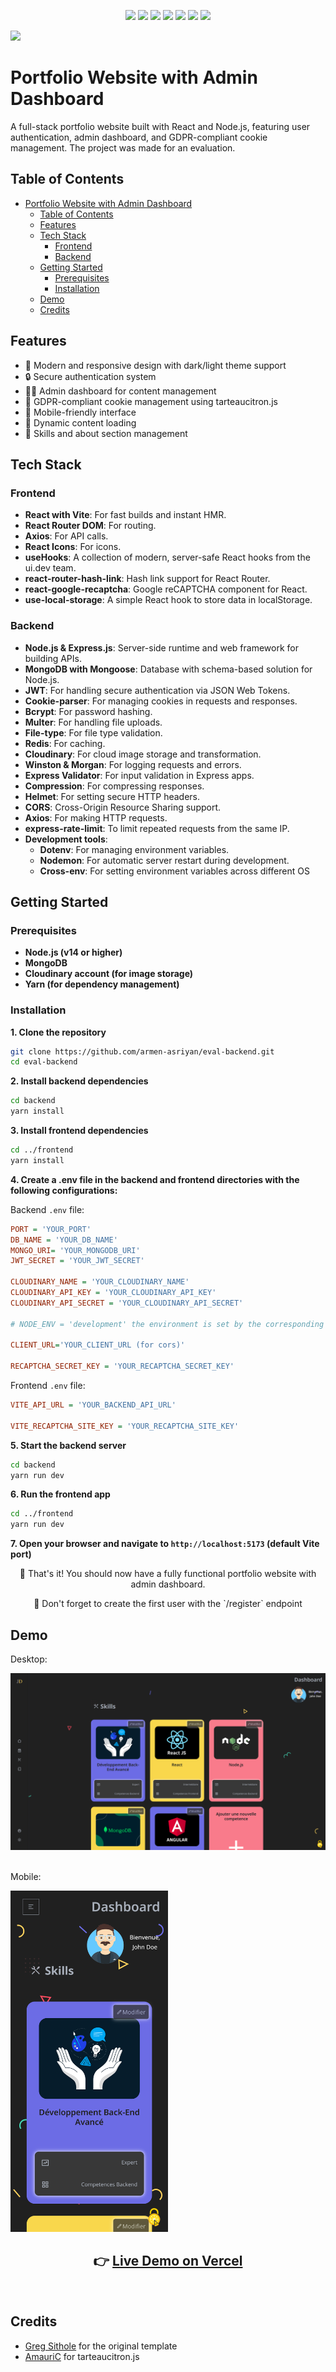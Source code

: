 <p align="center" >
  <img src="https://img.shields.io/badge/MongoDB-4EA94B?style=for-the-badge&logo=mongodb&logoColor=white">
  <img src="https://img.shields.io/badge/Express%20js-000000?style=for-the-badge&logo=express&logoColor=white">
  <img src="https://img.shields.io/badge/React-20232A?style=for-the-badge&logo=react&logoColor=61DAFB">
  <img src="https://img.shields.io/badge/Node%20js-339933?style=for-the-badge&logo=nodedotjs&logoColor=white">
  <img src="https://img.shields.io/badge/Vite-B73BFE?style=for-the-badge&logo=vite&logoColor=FFD62E">
  <img src="https://img.shields.io/badge/Render-46E3B7?style=for-the-badge&logo=render&logoColor=white">
  <img src="https://img.shields.io/badge/Vercel-000000?style=for-the-badge&logo=vercel&logoColor=white">
</p>

 <img src="https://img.shields.io/github/last-commit/armen-asriyan/eval-backend">

# Portfolio Website with Admin Dashboard

A full-stack portfolio website built with React and Node.js, featuring user authentication, admin dashboard, and GDPR-compliant cookie management. The project was made for an evaluation.

## Table of Contents

- [Portfolio Website with Admin Dashboard](#portfolio-website-with-admin-dashboard)
  - [Table of Contents](#table-of-contents)
  - [Features](#features)
  - [Tech Stack](#tech-stack)
    - [Frontend](#frontend)
    - [Backend](#backend)
  - [Getting Started](#getting-started)
    - [Prerequisites](#prerequisites)
    - [Installation](#installation)
  - [Demo](#demo)
  - [Credits](#credits)

## Features

- 🎨 Modern and responsive design with dark/light theme support
- 🔒 Secure authentication system
- 👩‍💼 Admin dashboard for content management
- 🍪 GDPR-compliant cookie management using tarteaucitron.js
- 📱 Mobile-friendly interface
- 🔄 Dynamic content loading
- 📝 Skills and about section management

## Tech Stack

### Frontend

- **React with Vite**: For fast builds and instant HMR.
- **React Router DOM**: For routing.
- **Axios**: For API calls.
- **React Icons**: For icons.
- **useHooks**: A collection of modern, server-safe React hooks from the ui.dev team.
- **react-router-hash-link**: Hash link support for React Router.
- **react-google-recaptcha**: Google reCAPTCHA component for React.
- **use-local-storage**: A simple React hook to store data in localStorage.

### Backend

- **Node.js & Express.js**: Server-side runtime and web framework for building APIs.
- **MongoDB with Mongoose**: Database with schema-based solution for Node.js.
- **JWT**: For handling secure authentication via JSON Web Tokens.
- **Cookie-parser**: For managing cookies in requests and responses.
- **Bcrypt**: For password hashing.
- **Multer**: For handling file uploads.
- **File-type**: For file type validation.
- **Redis**: For caching.
- **Cloudinary**: For cloud image storage and transformation.
- **Winston & Morgan**: For logging requests and errors.
- **Express Validator**: For input validation in Express apps.
- **Compression**: For compressing responses.
- **Helmet**: For setting secure HTTP headers.
- **CORS**: Cross-Origin Resource Sharing support.
- **Axios**: For making HTTP requests.
- **express-rate-limit**: To limit repeated requests from the same IP.
- **Development tools**:
  - **Dotenv**: For managing environment variables.
  - **Nodemon**: For automatic server restart during development.
  - **Cross-env**: For setting environment variables across different OS

## Getting Started

### Prerequisites

- **Node.js (v14 or higher)**
- **MongoDB**
- **Cloudinary account (for image storage)**
- **Yarn (for dependency management)**

### Installation

**1. Clone the repository**

```bash
git clone https://github.com/armen-asriyan/eval-backend.git
cd eval-backend
```

**2. Install backend dependencies**

```bash
cd backend
yarn install
```

**3. Install frontend dependencies**

```bash
cd ../frontend
yarn install
```

**4. Create a .env file in the backend and frontend directories with the following configurations:**

Backend `.env` file:

```ini
PORT = 'YOUR_PORT'
DB_NAME = 'YOUR_DB_NAME'
MONGO_URI= 'YOUR_MONGODB_URI'
JWT_SECRET = 'YOUR_JWT_SECRET'

CLOUDINARY_NAME = 'YOUR_CLOUDINARY_NAME'
CLOUDINARY_API_KEY = 'YOUR_CLOUDINARY_API_KEY'
CLOUDINARY_API_SECRET = 'YOUR_CLOUDINARY_API_SECRET'

# NODE_ENV = 'development' the environment is set by the corresponding script in package.json

CLIENT_URL='YOUR_CLIENT_URL (for cors)'

RECAPTCHA_SECRET_KEY = 'YOUR_RECAPTCHA_SECRET_KEY'
```

Frontend `.env` file:

```ini
VITE_API_URL = 'YOUR_BACKEND_API_URL'

VITE_RECAPTCHA_SITE_KEY = 'YOUR_RECAPTCHA_SITE_KEY'
```

**5. Start the backend server**

```bash
cd backend
yarn run dev
```

**6. Run the frontend app**

```bash
cd ../frontend
yarn run dev
```

**7. Open your browser and navigate to `http://localhost:5173` (default Vite port)**

<p align="center">🚀 That's it! You should now have a fully functional portfolio website with admin dashboard.</p>

<p align="center">📌 Don't forget to create the first user with the `/register` endpoint</p>

## Demo

Desktop:

<img src="./documentation/desktop-screenshot.png">
<br />
<br />

Mobile:

<img src="./documentation/mobile-screenshot.png" width="50%">

<br />
<h2 align="center">👉 <a href="https://eval-backend.vercel.app">Live Demo on Vercel</h2></a>
<br />

## Credits

- [Greg Sithole](https://github.com/GregSithole/gregsithole-react-portfolio) for the original template
- [AmauriC](https://github.com/AmauriC) for tarteaucitron.js
